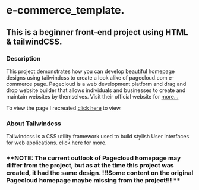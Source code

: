 # e-commerce_template.

## This is a beginner front-end project using  HTML & tailwindCSS.

### Description

This project demonstrates how you can develop beautiful homepage designs using tailwindcss to create a look alike of pagecloud.com e-commerce page. 
Pagecloud is a web development platform and drag and drop website builder that allows individuals and businesses to create and maintain websites by themselves. Visit their official website for [more...](http://pagecloud.com/) <br>

To view the page I recreated [click here](https://www.pagecloud.com/features/e-commerce) to view.

### About Tailwindcss

Tailwindcss is a CSS utility framework used to build stylish User Interfaces for web applications.
click [here](http://tailwindcss.com/docs/) for more.



### **NOTE: The current outlook of Pagecloud homepage may differ from the project, but as at the time this project was created, it had the same design. !!!Some content on the original Pagecloud homepage maybe missing from the project!!! ** ###
